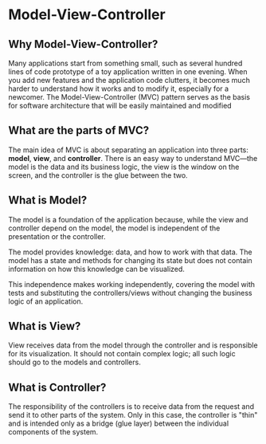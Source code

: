 # Model-View-Controller

## Why Model-View-Controller? 

Many applications start from something small, such as several hundred lines of code prototype of a toy application written in one evening. When you add new features and the application code clutters, it becomes much harder to understand how it works and to modify it, especially for a newcomer. The Model-View-Controller \(MVC\) pattern serves as the basis for software architecture that will be easily maintained and modified

## What are the parts of MVC?

The main idea of MVC is about separating an application into three parts: **model**, **view**, and **controller**. There is an easy way to understand MVC—the model is the data and its business logic, the view is the window on the screen, and the controller is the glue between the two.

## What is Model?

The model is a foundation of the application because, while the view and controller depend on the model, the model is independent of the presentation or the controller.

The model provides knowledge: data, and how to work with that data. The model has a state and methods for changing its state but does not contain information on how this knowledge can be visualized.

This independence makes working independently, covering the model with tests and substituting the controllers/views without changing the business logic of an application.

## What is View?

View receives data from the model through the controller and is responsible for its visualization. It should not contain complex logic; all such logic should go to the models and controllers.

## What is Controller?

The responsibility of the controllers is to receive data from the request and send it to other parts of the system. Only in this case, the controller is "thin" and is intended only as a bridge \(glue layer\) between the individual components of the system.



